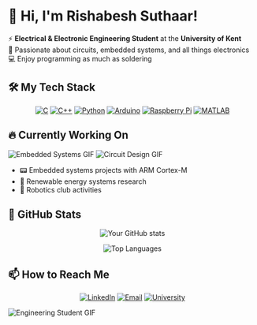 # 👋 Hi, I'm Rishabesh Suthaar!

⚡ **Electrical & Electronic Engineering Student** at the **University of Kent**  
🔌 Passionate about circuits, embedded systems, and all things electronics  
💻 Enjoy programming as much as soldering  

## 🛠️ My Tech Stack

<div align="center">
  
[![C](https://img.shields.io/badge/C-00599C?style=for-the-badge&logo=c&logoColor=white)](https://github.com/topics/c-programming)
[![C++](https://img.shields.io/badge/C++-00599C?style=for-the-badge&logo=c%2B%2B&logoColor=white)](https://github.com/topics/cpp)
[![Python](https://img.shields.io/badge/Python-3776AB?style=for-the-badge&logo=python&logoColor=white)](https://github.com/topics/python)
[![Arduino](https://img.shields.io/badge/Arduino-00979D?style=for-the-badge&logo=arduino&logoColor=white)](https://github.com/topics/arduino)
[![Raspberry Pi](https://img.shields.io/badge/Raspberry_Pi-C51A4A?style=for-the-badge&logo=raspberry-pi&logoColor=white)](https://github.com/topics/raspberry-pi)
[![MATLAB](https://img.shields.io/badge/MATLAB-0076A8?style=for-the-badge&logo=mathworks&logoColor=white)](https://github.com/topics/matlab)
  
</div>

## 🔥 Currently Working On

![Embedded Systems GIF](https://media.giphy.com/media/l1J9RFoB4bfWrQ5Yc/giphy.gif)
![Circuit Design GIF](https://media.giphy.com/media/3o7TKsrf5hUzJoQnI4/giphy.gif)

- 📟 Embedded systems projects with ARM Cortex-M  
- 🔋 Renewable energy systems research  
- 🤖 Robotics club activities  

## 🌟 GitHub Stats

<div align="center">
  
![Your GitHub stats](https://github-readme-stats.vercel.app/api?username=yourusername&show_icons=true&theme=radical)

![Top Languages](https://github-readme-stats.vercel.app/api/top-langs/?username=yourusername&layout=compact&theme=radical)

</div>

## 📫 How to Reach Me

<div align="center">
  
[![LinkedIn](https://img.shields.io/badge/LinkedIn-0077B5?style=for-the-badge&logo=linkedin&logoColor=white)](www.linkedin.com/in/rishabesh)
[![Email](https://img.shields.io/badge/Email-D14836?style=for-the-badge&logo=gmail&logoColor=white)](mailto:rishabesh03@gmail.com)
[![University](https://img.shields.io/badge/University_of_Kent-4B2E83?style=for-the-badge&logo=academia&logoColor=white)](https://www.kent.ac.uk/)

</div>

![Engineering Student GIF](https://media.giphy.com/media/ZVik7pBtu9dNS/giphy.gif)
